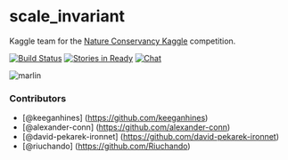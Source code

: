 
# scale_invariant


Kaggle team for the [Nature Conservancy Kaggle](https://www.kaggle.com/c/the-nature-conservancy-fisheries-monitoring) competition. 


[![Build Status][travis_img]][travis_href]
[![Stories in Ready][waffle_img]][waffle_href]
[![Chat][gitter_img]][gitter_href]

![marlin](https://github.com/keeganhines/scale_invariant/blob/master/marlin.jpg)


### Contributors
* [@keeganhines] (https://github.com/keeganhines)
* [@alexander-conn] (https://github.com/alexander-conn)
* [@david-pekarek-ironnet] (https://github.com/david-pekarek-ironnet)
* [@riuchando] (https://github.com/Riuchando)


<!-- Links -->
[gitter_img]: https://gitter.im/scale_invariant/Lobby?utm_source=badge&utm_medium=badge&utm_campaign=pr-badge&utm_content=badge
[gitter_href]: https://gitter.im/scale_invariant/Lobby
[travis_img]: https://travis-ci.org/keeganhines/scale_invariant.svg?branch=master
[travis_href]: https://travis-ci.org/keeganhines/scale_invariant
[waffle_img]: https://badge.waffle.io/keeganhines/scale_invariant.png?label=ready&title=Ready
[waffle_href]: https://waffle.io/keeganhines/scale_invariant

